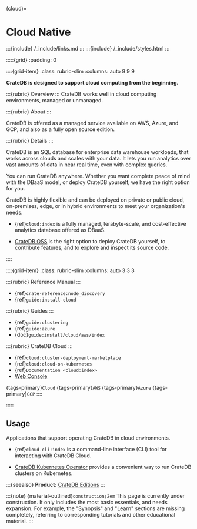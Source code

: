 (cloud)=
# Cloud Native

:::{include} /_include/links.md
:::
:::{include} /_include/styles.html
:::


:::::{grid}
:padding: 0

::::{grid-item}
:class: rubric-slim
:columns: auto 9 9 9

**CrateDB is designed to support cloud computing from the beginning.**

:::{rubric} Overview
:::
CrateDB works well in cloud computing environments, managed or unmanaged.

:::{rubric} About
:::

CrateDB is offered as a managed service available on AWS, Azure, and GCP, and also
as a fully open source edition.

:::{rubric} Details
:::

CrateDB is an SQL database for enterprise data warehouse workloads,
that works across clouds and scales with your data.
It lets you run analytics over vast amounts of data in near real time,
even with complex queries.

You can run CrateDB anywhere. Whether you want complete peace of mind with the
DBaaS model, or deploy CrateDB yourself, we have the right option for you.

CrateDB is highly flexible and can be deployed on private or public cloud,
on-premises, edge, or in hybrid environments to meet your organization's
needs.

- {ref}`cloud:index` is a fully managed, terabyte-scale, and cost-effective analytics
  database offered as DBaaS.

- [CrateDB OSS] is the right option to deploy CrateDB yourself, to contribute
  features, and to explore and inspect its source code.


::::

::::{grid-item}
:class: rubric-slim
:columns: auto 3 3 3

:::{rubric} Reference Manual
:::
- {ref}`crate-reference:node_discovery`
- {ref}`guide:install-cloud`

:::{rubric} Guides
:::
- {ref}`guide:clustering`
- {ref}`guide:azure`
- {doc}`guide:install/cloud/aws/index`

:::{rubric} CrateDB Cloud
:::
- {ref}`cloud:cluster-deployment-marketplace`
- {ref}`cloud:cloud-on-kubernetes`
- {ref}`Documentation <cloud:index>`
- [Web Console]

{tags-primary}`Cloud`
{tags-primary}`AWS`
{tags-primary}`Azure`
{tags-primary}`GCP`
::::

:::::


## Usage

Applications that support operating CrateDB in cloud environments.

- {ref}`cloud-cli:index`
  is a command-line interface (CLI) tool for interacting with CrateDB Cloud.

- [CrateDB Kubernetes Operator]
  provides a convenient way to run CrateDB clusters on Kubernetes.



:::{seealso} **Product:**
[CrateDB Editions]
:::


:::{note}
{material-outlined}`construction;2em` This page is currently under construction.
It only includes the most basic essentials, and needs expansion. For example,
the "Synopsis" and "Learn" sections are missing completely, referring to
corresponding tutorials and other educational material.
:::


[CrateDB Editions]: https://cratedb.com/database/editions
[CrateDB Kubernetes Operator]: https://github.com/crate/crate-operator/
[CrateDB OSS]: https://github.com/crate/crate
[Web Console]: https://console.cratedb.cloud/
